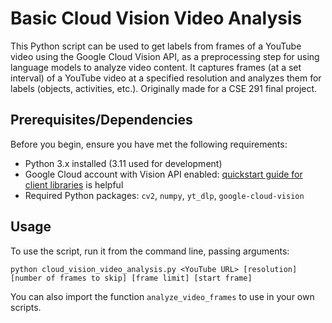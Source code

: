 # Basic Cloud Vision Video Analysis

This Python script can be used to get labels from frames of a YouTube video using the Google Cloud Vision API, as a preprocessing step for using language models to analyze video content.
It captures frames (at a set interval) of a YouTube video at a specified resolution and analyzes them for labels (objects, activities, etc.).
Originally made for a CSE 291 final project.

## Prerequisites/Dependencies

Before you begin, ensure you have met the following requirements:

- Python 3.x installed (3.11 used for development)
- Google Cloud account with Vision API enabled: [quickstart guide for client libraries](https://cloud.google.com/vision/docs/detect-labels-image-client-libraries) is helpful
- Required Python packages: `cv2`, `numpy`, `yt_dlp`, `google-cloud-vision`

## Usage

To use the script, run it from the command line, passing arguments:

```
python cloud_vision_video_analysis.py <YouTube URL> [resolution] [number of frames to skip] [frame limit] [start frame]

```

You can also import the function `analyze_video_frames` to use in your own scripts.
